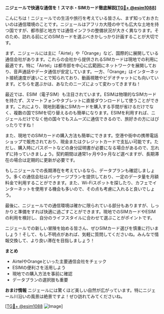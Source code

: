 **ニジェールで快適な通信を！スマホ・SIMカード徹底解説[[TG💪+ @esim1088](https://t.me/s/esim1088)]**

こんにちは！ニジェールでの生活や旅行を考えている皆さん、まず知っておきたいのは通信環境のことです。ニジェールはアフリカ大陸の中でも広大な土地を持つ国ですが、都市部と地方では通信インフラの整備状況が大きく異なります。そのため、訪れる前にどのSIMカードを選ぶべきかしっかり計画することが大切です。

まず、ニジェールには主に「Airtel」や「Orange」など、国際的に展開している通信会社があります。これらの会社から提供されるSIMカードは現地での利用に最適です。特に「Airtel」は都市部を中心に広範囲にネットワークを展開しており、音声通話やデータ通信が安定しています。一方、「Orange」はインターネット接続速度が速いことで知られており、動画視聴やビデオチャットにも向いています。どちらを選ぶかは、あなたのニーズによって変わってきますね！

最近では、ESIM（電子SIM）も注目されています。ESIMは物理的なSIMカードを持たず、スマートフォンやタブレットに直接ダウンロードして使うことができます。これにより、現地到着後にSIMカードを購入する手間が省けるだけでなく、複数の国でSIMを切り替えるのも簡単になります。ESIMを利用すれば、ニジェールだけでなく他の国々でもスムーズに通信できるので、旅好きの方にはぴったりですね！

また、現地でのSIMカードの購入方法も簡単にできます。空港や街中の携帯電話ショップで販売されており、現金またはクレジットカードで支払い可能です。ただし、購入時にパスポートなどの身分証明書が必要になる場合があるので、忘れずに持っていきましょう。契約期間は通常1ヶ月や3ヶ月など選べますが、長期滞在の場合は定期的に更新が必要です。

もしニジェールでの長期滞在を考えているなら、データプランも確認しましょう。多くの通信会社はパッケージプランを提供しており、一定のデータ量を月額料金で利用することができます。また、Wi-Fiスポットを探したり、カフェでインターネットを使用する機会も多いので、その点も考慮に入れると良いでしょう。

最後に、ニジェールでの通信環境は確かに限られている部分もありますが、しっかりと準備をすれば快適に過ごすことができます。現地でのSIMカードやESIMの利用を検討し、自分のライフスタイルに合わせて選ぶことがポイントです。

ニジェールでの新しい冒険を始める皆さん、ぜひSIMカード選びを慎重に行いましょう！そして、もし不明点があれば、気軽に質問してくださいね。みんなで情報交換して、より良い滞在を目指しましょう！

**まとめ**
- AirtelやOrangeといった主要通信会社をチェック
- ESIMの便利さを活用しよう
- 現地での購入方法を事前に確認
- データプランの選択肢も重要

**おまけ情報**
ニジェールには驚くほど美しい自然が広がっています。特にニジェール川沿いの風景は絶景ですよ！ぜひ訪れてみてくださいね。

[[TG💪+ @esim1088](https://t.me/s/esim1088) ![Image](https://i.postimg.cc/Y0z9fWf4/image.png)]